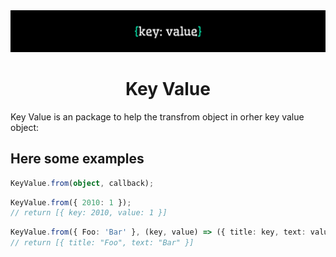 <div align="center">
  <img src="public/hero.svg"/>
  <h1>Key Value</h1>
</div>

Key Value is an package to help the transfrom object in orher key value object:

## Here some examples

```ts
KeyValue.from(object, callback);
```

```ts
KeyValue.from({ 2010: 1 });
// return [{ key: 2010, value: 1 }]
```

```ts
KeyValue.from({ Foo: 'Bar' }, (key, value) => ({ title: key, text: value }));
// return [{ title: "Foo", text: "Bar" }]
```

